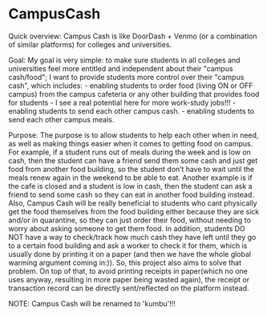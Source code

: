 # CampusCash

Quick overview: 
  Campus Cash is like DoorDash + Venmo (or a combination of similar platforms) for colleges and universities.

Goal:
  My goal is very simple: to make sure students in all colleges and universities feel more entitled and independent about their "campus cash/food"; I want to provide students more control over their "campus cash", which includes:
    - enabling students to order food (living ON or OFF campus) from the campus cafeteria or any other building that provides food for students - I see a real potential here for more work-study jobs!!!
    - enabling students to send each other campus cash.
    - enabling students to send each other campus meals.

Purpose:
  The purpose is to allow students to help each other when in need, as well as making things easier when it comes to getting food on campus. 
  For example, if a student runs out of meals during the week and is low on cash, then the student can have a friend send them some cash and just get food from another food building, so the student don’t have to wait until the meals renew again in the weekend to be able to eat. Another example is if the cafe is closed and a student is low in cash, then the student can ask a friend to send some cash so they can eat in another food building instead. Also, Campus Cash will be really beneficial to students who cant physically get the food themselves from the food building either because they are sick and/or in quarantine, so they can just order their food, without needing to worry about asking someone to get them food.
  In addition, students DO NOT have a way to check/track how much cash they have left until they go to a certain food building and ask a worker to check it for them, which is usually done by printing it on a paper (and then we have the whole global warming argument coming in:)). So, this project also aims to solve that problem. On top of that, to avoid printing receipts in paper(which no one uses anyway, resulting in more paper being wasted again), the receipt or transaction record can be directly sent/reflected on the platform instead.
  
  NOTE: Campus Cash will be renamed to 'kumbu'!!!
